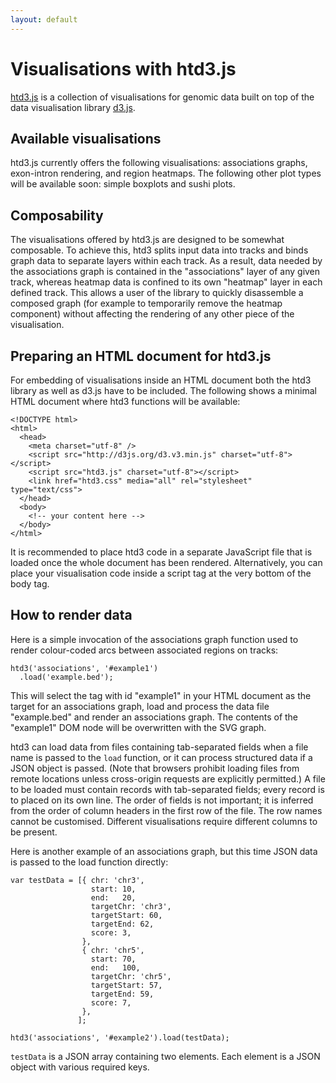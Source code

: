 ```yaml
---
layout: default
---
```


# Visualisations with htd3.js

[htd3.js](https://github.com/BIMSBbioinfo/htd3) is a collection of
visualisations for genomic data built on top of the data visualisation
library [d3.js](http://d3js.org).


## Available visualisations

htd3.js currently offers the following visualisations: associations
graphs, exon-intron rendering, and region heatmaps.  The following
other plot types will be available soon: simple boxplots and sushi
plots.


## Composability

The visualisations offered by htd3.js are designed to be somewhat
composable.  To achieve this, htd3 splits input data into tracks and
binds graph data to separate layers within each track.  As a result,
data needed by the associations graph is contained in the
"associations" layer of any given track, whereas heatmap data is
confined to its own "heatmap" layer in each defined track.  This
allows a user of the library to quickly disassemble a composed graph
(for example to temporarily remove the heatmap component) without
affecting the rendering of any other piece of the visualisation.


## Preparing an HTML document for htd3.js

For embedding of visualisations inside an HTML document both the htd3
library as well as d3.js have to be included.  The following shows a
minimal HTML document where htd3 functions will be available:

    <!DOCTYPE html>
    <html>
      <head>
        <meta charset="utf-8" />
        <script src="http://d3js.org/d3.v3.min.js" charset="utf-8"></script>
        <script src="htd3.js" charset="utf-8"></script>
        <link href="htd3.css" media="all" rel="stylesheet" type="text/css">
      </head>
      <body>
        <!-- your content here -->
      </body>
    </html>

It is recommended to place htd3 code in a separate JavaScript file
that is loaded once the whole document has been rendered.
Alternatively, you can place your visualisation code inside a script
tag at the very bottom of the body tag.


## How to render data

Here is a simple invocation of the associations graph function used to
render colour-coded arcs between associated regions on tracks:

    htd3('associations', '#example1')
      .load('example.bed');

This will select the tag with id "example1" in your HTML document as
the target for an associations graph, load and process the data file
"example.bed" and render an associations graph.  The contents of
the "example1" DOM node will be overwritten with the SVG graph.

htd3 can load data from files containing tab-separated fields when a
file name is passed to the `load` function, or it can process
structured data if a JSON object is passed.  (Note that browsers
prohibit loading files from remote locations unless cross-origin
requests are explicitly permitted.)  A file to be loaded must contain
records with tab-separated fields; every record is to placed on its
own line.  The order of fields is not important; it is inferred from
the order of column headers in the first row of the file.  The row
names cannot be customised.  Different visualisations require
different columns to be present.

Here is another example of an associations graph, but this time JSON
data is passed to the load function directly:

    var testData = [{ chr: 'chr3',
                      start: 10,
                      end:   20,
                      targetChr: 'chr3',
                      targetStart: 60,
                      targetEnd: 62,
                      score: 3,
                    },
                    { chr: 'chr5',
                      start: 70,
                      end:   100,
                      targetChr: 'chr5',
                      targetStart: 57,
                      targetEnd: 59,
                      score: 7,
                    },
                   ];

    htd3('associations', '#example2').load(testData);

`testData` is a JSON array containing two elements.  Each element is a
JSON object with various required keys.
